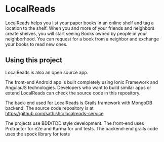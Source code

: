 LocalReads
=====================

LocalReads helps you list your paper books in an online shelf and tag a location to the shelf. When you and more of your friends and neighbors create shelves, you will start seeing Books owned by people in your neighborhood. You can request for a book from a neighbor and exchange your books to read new ones.


## Using this project

LocalReads is also an open source app.

The front-end Android app is built completely using Ionic Framework and AngularJS technologies. Developers who want to build similar apps or extend LocalReads can check the source code in this repository.

The back-end used for LocalReads is Grails framework with MongoDB backend. The source code repository is at https://github.com/sathishc/localreads-service

The projects use BDD/TDD style development. The front-end uses Protractor for e2e and Karma for unit tests. The backend-end grails code uses the spock library for tests





